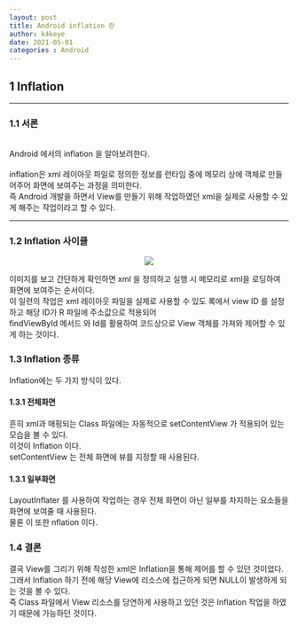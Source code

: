 ```yaml
---
layout: post
title: Android inflation 란
author: k4keye
date: 2021-05-01
categories : Android
---
```


## 1 Inflation
___
### **1.1 서론**
<br/>
Android 에서의 inflation 을 알아보려한다.<br/>
<br/>
inflation은 xml 레이아웃 파일로 정의한 정보를 런타임 중에 메모리 상에 객체로 만들어주어 화면에 보여주는 과정을 의미한다.<br/>
즉 Android 개발을 하면서 View를 만들기 위해 작업하였던 xml을 실제로 사용할 수 있게 해주는 작업이라고 할 수 있다.<br/>

___
### **1.2 Inflation 사이클**

<p align="center">
    <img src="https://github.com/k4keye/k4keye.github.io/blob/master/images/android/inflation.png?raw=true"/>
</p>

이미지를 보고 간단하게 확인하면 xml 을 정의하고 실행 시 메모리로 xml을 로딩하여 화면에 보여주는 순서이다.<br/>
이 일련의 작업은 xml 레이아웃 파일을 실제로 사용할 수 있도 록에서 view ID 를 설정하고 해당 ID가 R 파일에 주소값으로 적용되어<br/>
findViewById 메서드 와 Id를 활용하여 코드상으로 View 객체를 가져와 제어할 수 있게 하는 것이다.<br/>

### **1.3 Inflation 종류**

Inflation에는 두 가지 방식이 있다.

#### **1.3.1 전체화면**
흔히 xml과 매핑되는 Class 파일에는 자동적으로 setContentView 가 적용되어 있는 모습을 볼 수 있다.<br/>
이것이 Inflation 이다.<br/>
setContentView 는 전체 화면에 뷰를 지정할 때 사용된다.<br/>

#### **1.3.1 일부화면**

LayoutInflater 를 사용하여 작업하는 경우 전체 화면이 아닌 일부를 차지하는 요소들을 화면에 보여줄 때 사용된다.<br/>
물론 이 또한 nflation 이다.<br/>

### **1.4 결론**
결국 View를 그리기 위해 작성한 xml은 Inflation을 통해 제어를 할 수 있던 것이었다.<br/>
그래서 Inflation 하기 전에 해당 View에 리소스에 접근하게 되면 NULL이 발생하게 되는 것을 볼 수 있다.<br/>
즉 Class 파일에서 View 리소스를 당연하게 사용하고 있던 것은 Inflation 작업을 하였기 때문에 가능하던 것이다.<br/>
